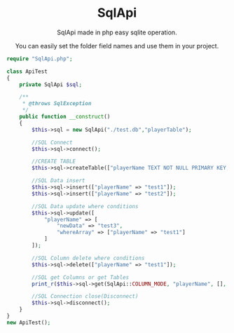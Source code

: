 <h1 align="center">SqlApi</h1>
<p align="center">SqlApi made in php easy sqlite operation.</p>
<p align="center">You can easily set the folder field names and use them in your project.</p>

```php
require "SqlApi.php";

class ApiTest
{
    private SqlApi $sql;

    /**
     * @throws SqlException
     */
    public function __construct()
    {
        $this->sql = new SqlApi("./test.db","playerTable");

        //SQL Connect
        $this->sql->connect();

        //CREATE TABLE
        $this->sql->createTable(["playerName TEXT NOT NULL PRIMARY KEY, playerMoney INT NOT NULL DEFAULT 0"]);

        //SQL Data insert
        $this->sql->insert(["playerName" => "test1"]);
        $this->sql->insert(["playerName" => "test2"]);

        //SQL Data update where conditions
        $this->sql->update([
            "playerName" => [
                "newData" => "test3",
                "whereArray" => ["playerName" => "test1"]
            ]
        ]);

        //SQL Column delete where conditions
        $this->sql->delete(["playerName" => "test1"]);

        //SQL get Columns or get Tables
        print_r($this->sql->get(SqlApi::COLUMN_MODE, "playerName", [], SQLITE3_ASSOC));

        //SQL Connection close(Disconnect)
        $this->sql->disconnect();
    }
}
new ApiTest();
```
